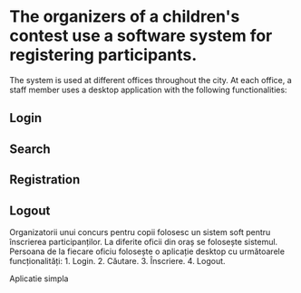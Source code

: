 # The organizers of a children's contest use a software system for registering participants.
The system is used at different offices throughout the city.
At each office, a staff member uses a desktop application with the following functionalities:

## Login

## Search

## Registration

## Logout



Organizatorii unui concurs pentru copii folosesc un sistem soft pentru înscrierea participanților. La diferite oficii din oraș se folosește sistemul. Persoana de la fiecare oficiu folosește o aplicație desktop cu următoarele funcționalități: 1. Login. 2. Căutare. 3. Înscriere. 4. Logout. 

Aplicatie simpla 
